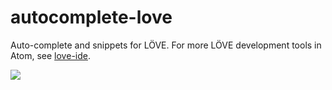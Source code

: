 # autocomplete-love

Auto-complete and snippets for LÖVE. For more LÖVE development tools in Atom, see [love-ide](https://github.com/rameshvarun/love-ide).

![](https://raw.githubusercontent.com/rameshvarun/love-ide/master/demo/autocomplete.png)
